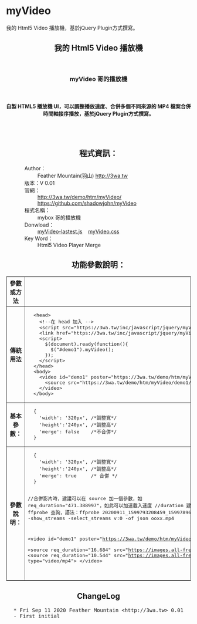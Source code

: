 myVideo
=====

我的 Html5 Video 播放機，基於jQuery Plugin方式撰寫。

<center>
  <h2>我的 Html5 Video 播放機</h2>
  <br>
  <h3>myVideo 哥的播放機</h3>
  <br>
  <h4>自製 HTML5 播放機 UI，可以調整播放速度、合併多個不同來源的 MP4 檔案合併時間軸接序播放，基於jQuery Plugin方式撰寫。</h4>
  <br>    
  <br>
  <h2 class="title">程式資訊：</h2>
  <div style="text-align:left;margin-left:50px;">
    Author：<br>
    &nbsp;&nbsp;&nbsp;&nbsp;&nbsp;&nbsp;&nbsp;&nbsp;
    Feather Mountain(羽山) <a target="_blank" href="http://3wa.tw">http://3wa.tw</a>
    <br>
    版本：V 0.01<br>
    官網：<br>
    &nbsp;&nbsp;&nbsp;&nbsp;&nbsp;&nbsp;&nbsp;&nbsp;
    <a target="_blank" href="http://3wa.tw/demo/htm/myVideo/">http://3wa.tw/demo/htm/myVideo/</a>
    <br>
    &nbsp;&nbsp;&nbsp;&nbsp;&nbsp;&nbsp;&nbsp;&nbsp;
    <a target="_blank" href="https://github.com/shadowjohn/myVideo">https://github.com/shadowjohn/myVideo</a>
    <br>
    程式名稱：<br>
    &nbsp;&nbsp;&nbsp;&nbsp;&nbsp;&nbsp;&nbsp;&nbsp;
    mybox 哥的播放機    <br>    
    Donwload：<br>
    &nbsp;&nbsp;&nbsp;&nbsp;&nbsp;&nbsp;&nbsp;&nbsp;
    <a target="_blank" href="http://3wa.tw/inc/javascript/jquery/myVideo/myVideo-lastest.js">myVideo-lastest.js</a>
    &nbsp;&nbsp;
    <a target="_blank" href="http://3wa.tw/inc/javascript/jquery/myVideo/myVideo.css">myVideo.css</a>        
    <br>    
    Key Word：<br>
    &nbsp;&nbsp;&nbsp;&nbsp;&nbsp;&nbsp;&nbsp;&nbsp;
    Html5 Video Player Merge 
    <br>
  </div>
  <h2 class="title">功能參數說明：</h2>
  <table border="1" cellpadding="5" cellspacing="0" class="thetable">
    <tr>
      <th>參數或方法</th>
      <th>名稱</th>
      <th>測試</th>
    </tr>
    <tr>
      <th>傳統用法</th>
      <td>        
<pre title='source_code' alt='source_code' id='source_code' class='comments'>
  &lt;head&gt;
    &lt;!--在 head 加入 --&gt;
    &lt;script src="https://3wa.tw/inc/javascript/jquery/myVideo/myVideo-lastest.js"&gt;&lt;/script&gt;
    &lt;link href="https://3wa.tw/inc/javascript/jquery/myVideo/myVideo.css" rel="stylesheet" type="text/css" /&gt;
    &lt;script&gt;
      $(document).ready(function(){
        $("#demo1").myVideo();
      });
    &lt;/script&gt; 
  &lt;/head&gt;
  &lt;body&gt;
    &lt;video id="demo1" poster="https://3wa.tw/demo/htm/myVideo/demo1/20200911_1599757205758_1599753607320.png"&gt;
      &lt;source src="https://3wa.tw/demo/htm/myVideo/demo1/20200911_1599757205758_1599753607320.mp4" type="video/mp4"&gt;
    &lt;/video&gt;
  &lt;/body&gt;          
</pre>
      </td>
      <td>
        <a target="_blank" href="demo1/index.html">執行</a>
      </td>
    </tr>
    <tr>
      <th>基本參數：</th>
      <td>
<pre title='source_code' alt='source_code' id='source_code' class='comments'>
  {
    'width': '320px', /*調整寬*/
    'height':'240px', /*調整高*/
    'merge': false    /*不合併*/
  }        
</pre>
      </td>
      <td>
        <a target="_blank" href="demo2/index.html">執行</a>
      </td>
    </tr>
    <tr>
      <th>參數說明：</th>
      <td>
<pre title='source_code' alt='source_code' id='source_code' class='comments'>
  {
    'width': '320px', /*調整寬*/
    'height':'240px', /*調整高*/
    'merge': true     /* 合併 */
  }
  
  //合併影片時，建議可以在 source 加一個參數，如 req_duration="471.388997"，如此可以加速載入速度
  //duration 建議事先用 ffprobe 查詢，語法：ffprobe 20200911_1599793208459_1599789604914.mp4 -show_streams -select_streams v:0 -of json ooxx.mp4
  
  &lt;video id="demo1" 
          poster="https://3wa.tw/demo/htm/myVideo/demo1/20200911_1599757205758_1599753607320.png"&gt;    
    &lt;source req_duration="16.684" 
          src="https://images.all-free-download.com/footage_preview/mp4/deer_animal_food_eating_bushes_474.mp4"&gt;
    &lt;source req_duration="10.544" 
          src="https://images.all-free-download.com/footage_preview/mp4/bird_small_animal_feathers_river_679.mp4" type="video/mp4"&gt;
  &lt;/video&gt;       
</pre>
      </td>
      <td>
        <a target="_blank" href="demo3/index.html">執行</a>
      </td>
    </tr>                     
  </table>
  <h2 class="title">ChangeLog</h2>
  <div style="text-align:left;">
    <pre style="margin-left:20px;">
* Fri Sep 11 2020 Feather Mountain &lt;http://3wa.tw&gt; 0.01
- First initial
    </pre>
  </div>
</center>
